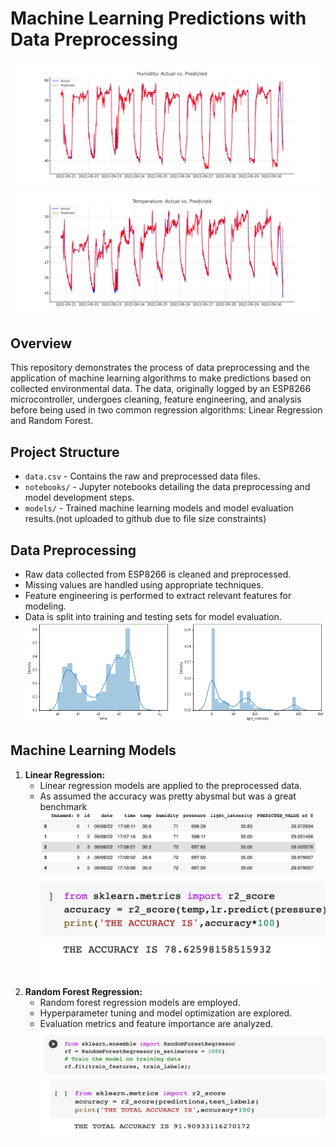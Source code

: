 # Machine Learning Predictions with Data Preprocessing
![Predictions](img/humidity_actual_vs_predicted.png)
![Predictions](img/temperature_actual_vs_predicted.png)
## Overview

This repository demonstrates the process of data preprocessing and the application of machine learning algorithms to make predictions based on collected environmental data. The data, originally logged by an ESP8266 microcontroller, undergoes cleaning, feature engineering, and analysis before being used in two common regression algorithms: Linear Regression and Random Forest.

## Project Structure

- `data.csv` - Contains the raw and preprocessed data files.
- `notebooks/` - Jupyter notebooks detailing the data preprocessing and model development steps.
- `models/` - Trained machine learning models and model evaluation results.(not uploaded to github due to file size constraints)



## Data Preprocessing

- Raw data collected from ESP8266 is cleaned and preprocessed.
- Missing values are handled using appropriate techniques.
- Feature engineering is performed to extract relevant features for modeling.
- Data is split into training and testing sets for model evaluation.
![Data Preprocessing](img/output.png)

## Machine Learning Models

1. **Linear Regression:**
   - Linear regression models are applied to the preprocessed data.
   - As assumed the accuracy was pretty abysmal but was a great benchmark
![Prediction](img/prediction_LR.png)
![Accuracy](img/accuracy_LR.png)
2. **Random Forest Regression:**
   - Random forest regression models are employed.
   - Hyperparameter tuning and model optimization are explored.
   - Evaluation metrics and feature importance are analyzed.
![Training](img/rando.png)
![Accuracy](img/rando_accuracy.png)




